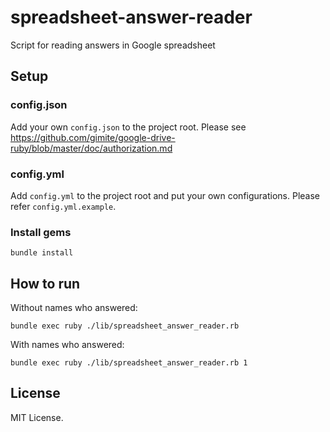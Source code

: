 # spreadsheet-answer-reader
Script for reading answers in Google spreadsheet

## Setup

### config.json

Add your own `config.json` to the project root. Please see https://github.com/gimite/google-drive-ruby/blob/master/doc/authorization.md

### config.yml

Add `config.yml` to the project root and put your own configurations. Please refer `config.yml.example`.

### Install gems

```
bundle install
```

## How to run

Without names who answered:

```
bundle exec ruby ./lib/spreadsheet_answer_reader.rb
```

With names who answered: 

```
bundle exec ruby ./lib/spreadsheet_answer_reader.rb 1
```

## License

MIT License.
